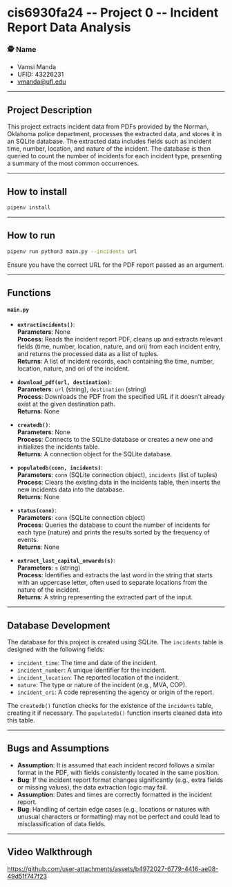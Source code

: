 
# cis6930fa24 -- Project 0 -- Incident Report Data Analysis

### 🕵️ Name
- Vamsi Manda
- UFID: 43226231
- vmanda@ufl.edu

---

## Project Description

This project extracts incident data from PDFs provided by the Norman, Oklahoma police department, processes the extracted data, and stores it in an SQLite database. The extracted data includes fields such as incident time, number, location, and nature of the incident. The database is then queried to count the number of incidents for each incident type, presenting a summary of the most common occurrences.

---

## How to install
```bash
pipenv install
```

---

## How to run
```bash
pipenv run python3 main.py --incidents url
```
Ensure you have the correct URL for the PDF report passed as an argument.

---

## Functions

#### `main.py`

- **`extractincidents()`**:  
  **Parameters**: None  
  **Process**: Reads the incident report PDF, cleans up and extracts relevant fields (time, number, location, nature, and ori) from each incident entry, and returns the processed data as a list of tuples.  
  **Returns**: A list of incident records, each containing the time, number, location, nature, and ori of the incident.  

- **`download_pdf(url, destination)`**:  
  **Parameters**: `url` (string), `destination` (string)  
  **Process**: Downloads the PDF from the specified URL if it doesn't already exist at the given destination path.  
  **Returns**: None

- **`createdb()`**:  
  **Parameters**: None  
  **Process**: Connects to the SQLite database or creates a new one and initializes the incidents table.  
  **Returns**: A connection object for the SQLite database.

- **`populatedb(conn, incidents)`**:  
  **Parameters**: `conn` (SQLite connection object), `incidents` (list of tuples)  
  **Process**: Clears the existing data in the incidents table, then inserts the new incidents data into the database.  
  **Returns**: None

- **`status(conn)`**:  
  **Parameters**: `conn` (SQLite connection object)  
  **Process**: Queries the database to count the number of incidents for each type (nature) and prints the results sorted by the frequency of events.  
  **Returns**: None

- **`extract_last_capital_onwards(s)`**:  
  **Parameters**: `s` (string)  
  **Process**: Identifies and extracts the last word in the string that starts with an uppercase letter, often used to separate locations from the nature of the incident.  
  **Returns**: A string representing the extracted part of the input.

---

## Database Development

The database for this project is created using SQLite. The `incidents` table is designed with the following fields:
- `incident_time`: The time and date of the incident.
- `incident_number`: A unique identifier for the incident.
- `incident_location`: The reported location of the incident.
- `nature`: The type or nature of the incident (e.g., MVA, COP).
- `incident_ori`: A code representing the agency or origin of the report.

The `createdb()` function checks for the existence of the `incidents` table, creating it if necessary. The `populatedb()` function inserts cleaned data into this table.

---

## Bugs and Assumptions

- **Assumption**: It is assumed that each incident record follows a similar format in the PDF, with fields consistently located in the same position.
- **Bug**: If the incident report format changes significantly (e.g., extra fields or missing values), the data extraction logic may fail.
- **Assumption**: Dates and times are correctly formatted in the incident report.
- **Bug**: Handling of certain edge cases (e.g., locations or natures with unusual characters or formatting) may not be perfect and could lead to misclassification of data fields.

---

## Video Walkthrough
https://github.com/user-attachments/assets/b4972027-6779-4416-ae08-49d51f747f23
